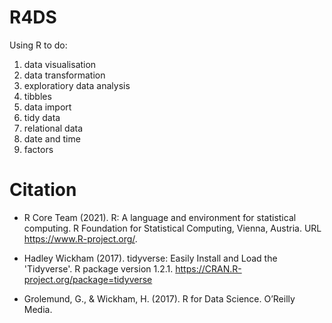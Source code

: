 # R4DS
Using R to do:
1) data visualisation
2) data transformation
3) exploratiory data analysis
4) tibbles
5) data import
6) tidy data
7) relational data
8) date and time
9) factors

# Citation

* R Core Team (2021). R: A language and environment for statistical computing. R Foundation for Statistical Computing, Vienna, Austria. URL https://www.R-project.org/.

* Hadley Wickham (2017). tidyverse: Easily Install and Load the 'Tidyverse'. R package version 1.2.1. https://CRAN.R-project.org/package=tidyverse

* Grolemund, G., & Wickham, H. (2017). R for Data Science. O’Reilly Media.
